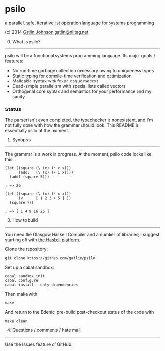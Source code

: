 psilo
=====

a parallel, safe, iterative list operation language for systems programming

(c) 2014 [Gatlin Johnson](http://niltag.net) <gatlin@niltag.net>

0. What is psilo?
---

psilo will be a functional systems programming language. Its major goals /
features:

- No run-time garbage collection necessary owing to uniqueness types
- Static typing for compile-time verification and optimization
- Malleable syntax with fexpr-esque macros
- Dead-simple parallelism with special lists called vectors
- Orthogonal core syntax and semantics for your performance and my sanity

### Status

The parser isn't even completed, the typechecker is nonexistent, and I'm not
fully done with how the grammar should look. This README is essentially psilo
at the moment.

1. Synopsis
---

The grammar is a work in progress. At the moment, psilo code looks like this:

    (let ((square (\ (x) (* x x)))
          (add1   (\ (x) (+ 1 x))))
      (add1 (square 5)))

    ; => 26

    (let ((square (\ (x) (* x x)))
          (v      [ 1 2 3 4 5 ] ))
      (square v))

    ; => [ 1 4 9 16 25 ]

3. How to build
---

You need the Glasgow Haskell Compiler and a number of libraries; I suggest
starting off with [the Haskell platform][haskellplatform].

Clone the repository:

    git clone https://github.com/gatlin/psilo

Set up a cabal sandbox:

    cabal sandbox init
    cabal configure
    cabal install --only-dependencies

Then make with:

    make

And return to the Edenic, pre-build post-checkout status of the code with

    make clean

4. Questions / comments / hate mail
---

Use the Issues feature of GitHub.

[parsec]: http://hackage.haskell.org/package/parsec

[mu]:
http://debasishg.blogspot.com/2012/01/learning-type-level-fixpoint-combinator.html

[comonads]: http://brianmckenna.org/blog/type_annotation_cofree

[haskellplatform]: http://haskell.org/platform
